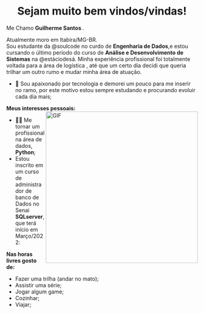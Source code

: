 <h1 align="center"> Sejam muito bem vindos/vindas! </h1>

<p align="left" > 
 Me Chamo <b> Guilherme Santos </b>.
</p>
<p align="left" >
Atualmente moro em Itabira/MG-BR.<br />
Sou estudante da @soulcode no curdo de <b>Engenharia de Dados</b>,e estou cursando o último período do curso de <b>Análise e Desenvolvimento de Sistemas</b> na @estáciodesá.
Minha experiência profissional foi totalmente voltada para a área de logística , até que um certo dia decidi que queria trilhar um outro rumo e mudar minha área de atuação.  
</p>


- 💼 Sou apaixonado por tecnologia e demorei um pouco para me inserir no ramo, por este motivo estou sempre estudando e procurando evoluir cada dia mais;


**Meus interesses pessoais:**
<img align="right" alt="GIF" src="" width="400px" />
- 👩‍💻 Me tornar um profissional na área de dados, **Python**;
- Estou inscrito em um curso de administrador de banco de Dados no Senai **SQLserver**, que terá início em Março/2022:



<p align="left" ><b>
  Nas horas livres gosto de:
</p></b>

  - Fazer uma trilha (andar no mato);
  - Assistir uma série;
  - Jogar algum game;
  - Cozinhar;
  - Viajar;
 


<!--
**guisant0z/guisant0z** is a ✨ _special_ ✨ repository because its `README.md` (this file) appears on your GitHub profile.

Here are some ideas to get you started:

- 🔭 I’m currently working on ...
- 🌱 I’m currently learning ...
- 👯 I’m looking to collaborate on ...
- 🤔 I’m looking for help with ...
- 💬 Ask me about ...
- 📫 How to reach me: ...
- 😄 Pronouns: ...
- ⚡ Fun fact: ...
-->
